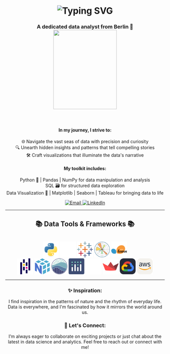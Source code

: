 
<h1 align="center">

  <img src="https://readme-typing-svg.herokuapp.com?font=Quicksand&weight=900&size=50&duration=3877&pause=845&color=F7F7F7&center=true&width=435&height=85&lines=Hello+World!+%F0%9F%8C%8D;I'm+Bilel+%F0%9F%96%90%EF%B8%8F" alt="Typing SVG" />

</h1>

<h3 align="center">
  
  A dedicated data analyst from Berlin 🍻
  <br/>
  <img src="https://github.com/user-attachments/assets/48622c4c-4105-4190-b328-946b2c046f67"  width="200" height="250"/>
  
</h3>

<br/>

<div align="center">
 
<h4>In my journey, I strive to:</h4>

  🌐 Navigate the vast seas of data with precision and curiosity <br/>
  🔍 Unearth hidden insights and patterns that tell compelling stories <br/>
  🛠️ Craft visualizations that illuminate the data's narrative <br/>

 <h4>My toolkit includes:</h4>

  Python 🐍 | Pandas | NumPy for data manipulation and analysis <br/>
  SQL 🗃️ for structured data exploration <br/>
  Data Visualization 🎨 | Matplotlib | Seaborn | Tableau for bringing data to life <br/>

</div>
<div align="center">
  <a href="mailto:bilelkacem.de@gmail.com">
    <img src="https://img.shields.io/badge/Email-333333?style=for-the-badge&logo=gmail&logoColor=red" alt="Email" />
  </a>
  <a href="https://linkedin.com/in/bilel-kacem" target="_blank" rel="noopener noreferrer">
    <img src="https://img.shields.io/badge/LinkedIn-0077B5?style=for-the-badge&logo=linkedin&logoColor=white" alt="LinkedIn" />
  </a>
</div>

<hr/>
 
<h2 align="center">📚 Data Tools & Frameworks 📚</h2>
<br/>
<div align="center">
    <img src="icons/python.svg" alt="Python" width="50" height="50"/>
    <img src="icons/sql.svg" alt="SQL" width="50" height="50"/>
    <img src="icons/tableau.svg" alt="Tableau" width="50" height="50"/>
    <img src="icons/matplotlib.svg" alt="Matplotlib" width="50" height="50"/>
    <img src="icons/scikitlearn.svg" alt="Scikit-Learn" width="50" height="50"/>
</div>
<div align="center">
    <img src="icons/pandas.svg" alt="Pandas" width="50" height="50"/>
    <img src="icons/numpy.svg" alt="Numpy" width="50" height="50"/>
    <img src="icons/seaborn.svg" alt="Seaborn" width="50" height="50"/>
    <img src="icons/plotly.svg" alt="Plotly" width="50" height="50"/>
    <img src="icons/folium.svg" alt="Folium" width="50" height="50"/>
    <img src="icons/streamlit.svg" alt="Streamlit" width="50" height="50"/>
    <img src="icons/gcp.svg" alt="Google-Cloud-Platform" width="50" height="50"/>
    <img src="icons/aws.svg" alt="AWS" width="50" height="50"/>
</div>

<hr/>

<div align="center">
 
  <h3>✨ Inspiration:</h3>
  
  <p>I find inspiration in the patterns of nature and the rhythm of everyday life. 
  Data is everywhere, and I'm fascinated by how it mirrors the world around us.</p>

 <h3>🤝 Let's Connect:</h3>
 
 <p>I’m always eager to collaborate on exciting projects or just chat about the latest in data science and analytics. Feel free to reach out or connect with me!</p>

</div>
